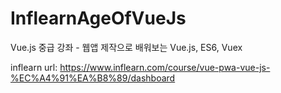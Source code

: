 # InflearnAgeOfVueJs
Vue.js 중급 강좌 - 웹앱 제작으로 배워보는 Vue.js, ES6, Vuex

inflearn url:
https://www.inflearn.com/course/vue-pwa-vue-js-%EC%A4%91%EA%B8%89/dashboard